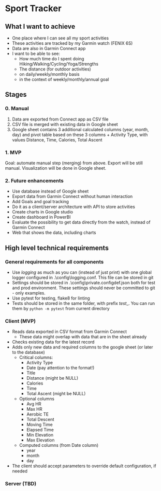 # Sport Tracker

## What I want to achieve

- One place where I can see all my sport activities
- These activities are tracked by my Garmin watch (FENIX 6S)
- Data are also in Garmin Connect app
- I want to be able to see:
  - How much time do I spent doing Hiking/Walking/Cycling/Yoga/Strengths
  - The distance (for outdoor activities)
  - on daily/weekly/monthly basis
  - in the context of weekly/monthly/annual goal

## Stages

### 0. Manual

1. Data are exported from Connect app as CSV file
1. CSV file is merged with existing data in Google sheet
1. Google sheet contains 3 additional calculated columns (year, month, day) and pivot table based on these 3 columns + Activity Type, with values Distance, Time, Calories, Total Ascent

### 1. MVP

Goal: automate manual step (merging) from above. Export will be still manual. Visualization will be done in Google sheet.

### 2. Future enhancements

- Use database instead of Google sheet
- Export data from Garmin Connect without human interaction
- Add Goals and goal tracking
- Do it as a client/server architecture with API to store activities
- Create charts in Google studio
- Create dashboard in PowerBI
- Evaluate the possibility to get data directly from the watch, instead of Garmin Connect
- Web that shows the data, including charts

## High level technical requirements

### General requirements for all components

- Use  _logging_ as much as you can (instead of just print) with one global logger configured in .\config\logging.conf. This file can be stored in git
- Settings should be stored in .\config\private.configdef.json both for test and prod environment. These settings should never be committed to git - only examples.
- Use pytest for testing, flake8 for linting
- Tests should be stored in the same folder, with prefix _test__. You can run them by `python -m pytest` from current directory

### Client (MVP)

- Reads data exported in CSV format from Garmin Connect
  - These data might overlap with data that are in the sheet already
- Checks existing data for the latest record
- Adds only new data and required columns to the google sheet (or later to the database)
  - Critical columns:
    - Activity Type
    - Date (pay attention to the format!)
    - Title
    - Distance (might be NULL)
    - Calories
    - Time
    - Total Ascent (might be NULL)
  - Optional columns
    - Avg HR
    - Max HR
    - Aerobic TE
    - Total Descent
    - Moving Time
    - Elapsed Time
    - Min Elevation
    - Max Elevation
  - Computed columns (from Date column)
    - year
    - month
    - day
- The client should accept parameters to override default configuration, if needed

### Server (TBD)
